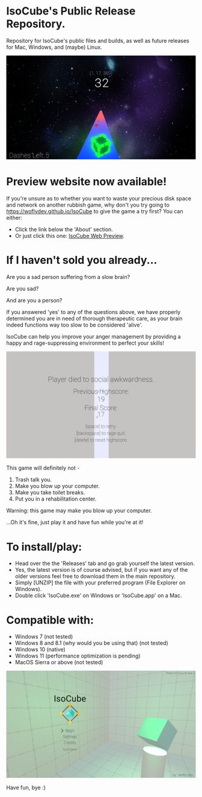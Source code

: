 # IsoCube's Public Release Repository.
Repository for IsoCube's public files and builds, as well as future releases for Mac, Windows, and (maybe) Linux.

![IsoCubeGameplay1](https://github.com/woflydev/IsoCube-Public/blob/main/IsoCube%20ReadMe%20Files/new%20gameplay%201.PNG?raw=true)

# Preview website now available!
If you're unsure as to whether you want to waste your precious disk space and network on another rubbish game, why don't you try going to https://woflydev.github.io/IsoCube to give the game a try first?
You can either:
- Click the link below the 'About' section.
- Or just click this one: [IsoCube Web Preview](https://woflydev.github.io/IsoCube/).

# If I haven't sold you already...
Are you a sad person suffering from a slow brain? 

Are you sad?

And are you a person?

If you answered 'yes' to any of the questions above, we have properly determined you are in need of thorough therapeutic care, as your brain indeed functions way too slow to be considered 'alive'. 

IsoCube can help you improve your anger management by providing a happy and rage-suppressing environment to perfect your skills!

![IsoCubeDeathScreen1](https://github.com/woflydev/IsoCube-Public/blob/main/IsoCube%20ReadMe%20Files/death1.PNG?raw=true)

This game will definitely not -
1) Trash talk you.
2) Make you blow up your computer.
3) Make you take toilet breaks.
4) Put you in a rehabilitation center.

Warning: this game may make you blow up your computer. 

...Oh it's fine, just play it and have fun while you're at it!

# To install/play: 
- Head over the the 'Releases' tab and go grab yourself the latest version. 
- Yes, the latest version is of course advised, but if you want any of the older versions feel free to download them in the main repository. 
- Simply [UNZIP] the file with your preferred program (File Explorer on Windows).
- Double click 'IsoCube.exe' on Windows or 'IsoCube.app' on a Mac.

# Compatible with:
- Windows 7 (not tested)
- Windows 8 and 8.1 (why would you be using that) (not tested)
- Windows 10 (native)
- Windows 11 (performance optimization is pending)
- MacOS Sierra or above (not tested)

![IsoCubeTitleScreen1](https://github.com/woflydev/IsoCube-Public/blob/main/IsoCube%20ReadMe%20Files/title%20screen.PNG?raw=true)

Have fun, bye :)
